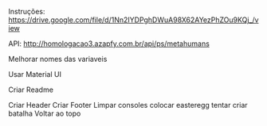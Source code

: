 Instruções: https://drive.google.com/file/d/1Nn2IYDPghDWuA98X62AYezPhZOu9KQj_/view

API: http://homologacao3.azapfy.com.br/api/ps/metahumans

Melhorar nomes das variaveis

Usar Material UI

Criar Readme

Criar Header
Criar Footer
Limpar consoles
colocar easteregg
tentar criar batalha
Voltar ao topo